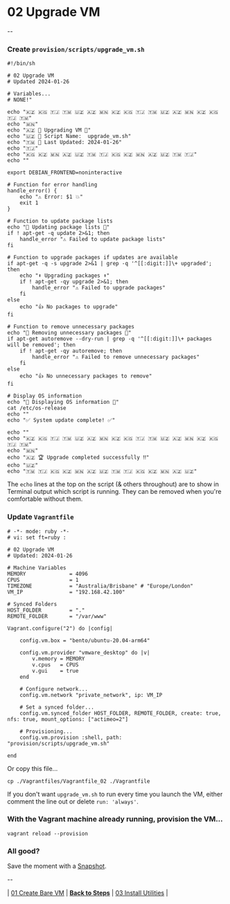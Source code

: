 # 02 Upgrade VM

--

### Create `provision/scripts/upgrade_vm.sh`

```
#!/bin/sh

# 02 Upgrade VM
# Updated 2024-01-26

# Variables...
# NONE!"

echo "🇰🇿 🇰🇬 🇹🇯 🇹🇲 🇺🇿 🇦🇿 🇲🇳 🇰🇿 🇰🇬 🇹🇯 🇹🇲 🇺🇿 🇦🇿 🇲🇳 🇰🇿 🇰🇬 🇹🇯 🇹🇲"
echo "🇲🇳"
echo "🇦🇿 🚀 Upgrading VM 🚀"
echo "🇺🇿 📜 Script Name:  upgrade_vm.sh"
echo "🇹🇲 📅 Last Updated: 2024-01-26"
echo "🇹🇯"
echo "🇰🇬 🇰🇿 🇲🇳 🇦🇿 🇺🇿 🇹🇲 🇹🇯 🇰🇬 🇰🇿 🇲🇳 🇦🇿 🇺🇿 🇹🇲 🇹🇯"
echo ""

export DEBIAN_FRONTEND=noninteractive

# Function for error handling
handle_error() {
	echo "⚠️ Error: $1 💥"
	exit 1
}

# Function to update package lists
echo "🔄 Updating package lists 🔄"
if ! apt-get -q update 2>&1; then
	handle_error "⚠️ Failed to update package lists"
fi

# Function to upgrade packages if updates are available
if apt-get -q -s upgrade 2>&1 | grep -q '^[[:digit:]]\+ upgraded'; then
	echo "⬆️ Upgrading packages ⬆️"
	if ! apt-get -qy upgrade 2>&1; then
		handle_error "⚠️ Failed to upgrade packages"
	fi
else
	echo "👍 No packages to upgrade"
fi

# Function to remove unnecessary packages
echo "🧹 Removing unnecessary packages 🧹"
if apt-get autoremove --dry-run | grep -q '^[[:digit:]]\+ packages will be removed'; then
	if ! apt-get -qy autoremove; then
		handle_error "⚠️ Failed to remove unnecessary packages"
	fi
else
	echo "👍 No unnecessary packages to remove"
fi

# Display OS information
echo "📄 Displaying OS information 📄"
cat /etc/os-release
echo ""
echo "✅ System update complete! ✅"

echo ""
echo "🇰🇿 🇰🇬 🇹🇯 🇹🇲 🇺🇿 🇦🇿 🇲🇳 🇰🇿 🇰🇬 🇹🇯 🇹🇲 🇺🇿 🇦🇿 🇲🇳 🇰🇿 🇰🇬 🇹🇯 🇹🇲"
echo "🇲🇳"
echo "🇦🇿 🏆 Upgrade completed successfully ‼️"
echo "🇺🇿"
echo "🇹🇲 🇹🇯 🇰🇬 🇰🇿 🇲🇳 🇦🇿 🇺🇿 🇹🇲 🇹🇯 🇰🇬 🇰🇿 🇲🇳 🇦🇿 🇺🇿"
```

The `echo` lines at the top on the script (& others throughout) are to show in Terminal output which script is running. They can be removed when you're comfortable without them.

### Update `Vagrantfile`

```
# -*- mode: ruby -*-
# vi: set ft=ruby :

# 02 Upgrade VM
# Updated: 2024-01-26

# Machine Variables
MEMORY              = 4096
CPUS                = 1
TIMEZONE            = "Australia/Brisbane" # "Europe/London"
VM_IP               = "192.168.42.100"

# Synced Folders
HOST_FOLDER         = "."
REMOTE_FOLDER       = "/var/www"

Vagrant.configure("2") do |config|

	config.vm.box = "bento/ubuntu-20.04-arm64"

	config.vm.provider "vmware_desktop" do |v|
		v.memory = MEMORY
		v.cpus   = CPUS
		v.gui    = true
	end

	# Configure network...
	config.vm.network "private_network", ip: VM_IP

	# Set a synced folder...
	config.vm.synced_folder HOST_FOLDER, REMOTE_FOLDER, create: true, nfs: true, mount_options: ["actimeo=2"]

	# Provisioning...
	config.vm.provision :shell, path: "provision/scripts/upgrade_vm.sh"

end
```

Or copy this file...

```
cp ./Vagrantfiles/Vagrantfile_02 ./Vagrantfile
```

If you don't want `upgrade_vm.sh` to run every time you launch the VM, either comment the line out or delete `run: 'always'`.

### With the Vagrant machine already running, provision the VM...

```
vagrant reload --provision
```

### All good?

Save the moment with a [Snapshot](./Snapshots.md).

--

| [01 Create Bare VM](./01_Create_Bare_VM.md)
| [**Back to Steps**](../README.md)
| [03 Install Utilities](./03_Install_Utilities.md)
|
